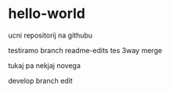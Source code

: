 # hello-world
ucni repositorij na githubu

testiramo branch readme-edits tes 3way  merge

tukaj pa nekjaj novega

develop branch edit
